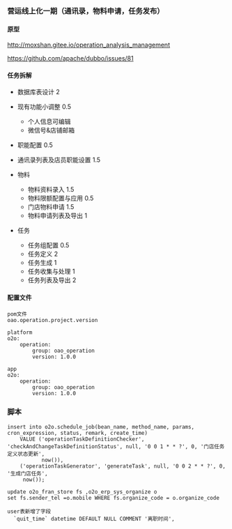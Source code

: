 ### 营运线上化一期（通讯录，物料申请，任务发布）

#### 原型

http://moxshan.gitee.io/operation_analysis_management



https://github.com/apache/dubbo/issues/81

#### 任务拆解

- 数据库表设计 2

- 现有功能小调整 0.5
  - 个人信息可编辑
  - 微信号&店铺邮箱
- 职能配置 0.5
- 通讯录列表及店员职能设置 1.5
- 物料
  - 物料资料录入 1.5
  - 物料限额配置与应用 0.5
  - 门店物料申请  1.5
  - 物料申请列表及导出 1
- 任务
  - 任务组配置 0.5
  - 任务定义 2
  - 任务生成 1
  - 任务收集与处理  1
  - 任务列表及导出 2



#### 配置文件

```
pom文件
oao.operation.project.version

platform
o2o:
    operation:
        group: oao_operation
        version: 1.0.0
        
app
o2o:
    operation:
        group: oao_operation
        version: 1.0.0

```



### 脚本

```mysql
insert into o2o.schedule_job(bean_name, method_name, params, cron_expression, status, remark, create_time)
    VALUE ('operationTaskDefinitionChecker', 'checkAndChangeTaskDefinitionStatus', null, '0 0 1 * * ?', 0, '门店任务定义状态更新',
           now()),
    ('operationTaskGenerator', 'generateTask', null, '0 0 2 * * ?', 0, '生成门店任务',
     now());
     
update o2o_fran_store fs ,o2o_erp_sys_organize o
set fs.sender_tel =o.mobile WHERE fs.organize_code = o.organize_code

user表新增了字段
  `quit_time` datetime DEFAULT NULL COMMENT '离职时间',
```